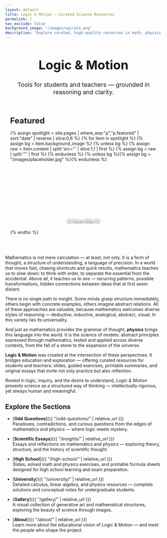 ```yaml
---
layout: default
title: Logic & Motion – Curated Science Resources
permalink: /
nav_exclude: false
background_image: "/images/spirale.png"
description: "Explore curated, high-quality resources in math, physics, and logic — designed for conceptual clarity and intellectual exploration."
---
```


<!-- Google tag (gtag.js) -->
<script async src="https://www.googletagmanager.com/gtag/js?id=G-3P4GLVFYWW"></script>
<script>
  window.dataLayer = window.dataLayer || [];
  function gtag(){dataLayer.push(arguments);}
  gtag('js', new Date());
  gtag('config', 'G-3P4GLVFYWW');
</script>

<!-- ──────────── PAGE TITLE ──────────── -->
<div class="homepage-header" style="text-align:center;margin:2rem auto;">
  <h1 style="font-size:2.5rem;font-weight:bold;">Logic & Motion</h1>
  <p style="font-size:1.2rem;margin-top:.5rem;">Tools for students and teachers — grounded in reasoning and clarity.</p>
</div>

<!-- ─────────  FEATURED  ───────── -->
<section id="featured" style="margin:4rem auto;max-width:1000px;padding:0 1rem;">
<h2 style="font-size:1.6rem;margin-bottom:1rem;">Featured</h2>
<div style="display:grid;grid-template-columns:repeat(auto-fit,minmax(230px,1fr));gap:1.2rem;">
{% assign spotlight = site.pages | where_exp:"p","p.featured" | sort:"date" | reverse | slice:0,6 %}
{% for item in spotlight %}
{% assign bg = item.background_image %}
{% unless bg %}
{% assign raw = item.content | split:'src="' | slice:1,1 | first %}
{% assign bg  = raw | split:'"' | first %}
{% endunless %}
{% unless bg %}{% assign bg = "/images/placeholder.jpg" %}{% endunless %}
<a href="{{ item.url | relative_url }}" style="display:block;height:180px;border-radius:1rem;overflow:hidden;text-decoration:none;color:#fff;background:url('{{ bg | relative_url }}') center/cover no-repeat;"><span style="display:flex;align-items:flex-end;justify-content:center;height:100%;width:100%;padding-bottom:1rem;font-size:1rem;font-weight:600;text-align:center;text-shadow:0 2px 6px rgba(0,0,0,0.9);">{{ item.title }}</span></a>
{% endfor %}
</div>
</section>
<!-- ─────────────────────────────── -->

<!-- ─────────────  INTRO  ───────────── -->
<div class="content-box">

<p>
Mathematics is not mere calculation — at least, not only.  
It is a form of thought, a structure of understanding, a language of precision. In a world that moves fast, chasing shortcuts and quick results, mathematics teaches us to slow down: to think with order, to separate the essential from the accidental. Above all, it teaches us to <em>see</em> — recurring patterns, possible transformations, hidden connections between ideas that at first seem distant.
</p>

<p>
There is no single path to insight. Some minds grasp structure immediately, others begin with concrete examples, others imagine abstract relations. All of these approaches are valuable, because mathematics welcomes diverse styles of reasoning — deductive, inductive, analogical, abstract, visual. In this variety lies its universality.
</p>

<p>
And just as mathematics provides the grammar of thought, <strong>physics</strong> brings this language into the world. It is the science of models: abstract principles expressed through mathematics, tested and applied across diverse contexts, from the fall of a stone to the expansion of the universe.
</p>

<p>
<strong>Logic & Motion</strong> was created at the intersection of these perspectives. It bridges education and exploration — offering curated resources for students and teachers: slides, guided exercises, printable summaries, and original essays that invite not only practice but also reflection.
</p>

<p>
Rooted in logic, inquiry, and the desire to understand, <em>Logic & Motion</em> presents science as a structured way of thinking — intellectually rigorous, yet always human and meaningful.
</p>

</div>

<!-- ─────────────  SECTION LINKS  ───────────── -->
<div class="content-box">

## Explore the Sections

- [**Odd Questions**]({{ "/odd-questions/" | relative_url }})  
  Paradoxes, contradictions, and curious questions from the edges of mathematics and physics — where logic meets mystery.

- [**Scientific Essays**]({{ "/insights/" | relative_url }})  
  Essays and reflections on mathematics and physics — exploring theory, structure, and the history of scientific thought.

- [**High School**]({{ "/high-school/" | relative_url }})  
  Slides, solved math and physics exercises, and printable formula sheets designed for high school learning and exam preparation.

- [**University**]({{ "/university/" | relative_url }})  
  Detailed calculus, linear algebra, and physics resources — complete solutions and conceptual notes for undergraduate students.

- [**Gallery**]({{ "/gallery/" | relative_url }})  
  A visual collection of generative art and mathematical structures, exploring the beauty of science through images.

- [**About**]({{ "/about/" | relative_url }})  
  Learn more about the educational vision of Logic & Motion — and meet the people who shape the project.

</div>
